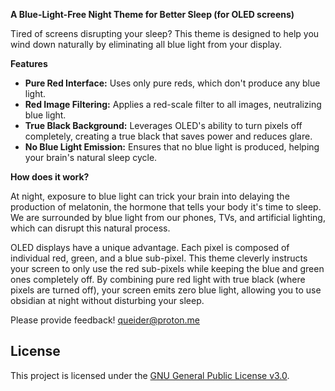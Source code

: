 **A Blue-Light-Free Night Theme for Better Sleep (for OLED screens)**

Tired of screens disrupting your sleep? This theme is designed to help you wind down naturally by eliminating all blue light from your display.

**Features**

-   **Pure Red Interface:** Uses only pure reds, which don't produce any blue light.
-   **Red Image Filtering:** Applies a red-scale filter to all images, neutralizing blue light.
-   **True Black Background:** Leverages OLED's ability to turn pixels off completely, creating a true black that saves power and reduces glare.
-   **No Blue Light Emission:** Ensures that no blue light is produced, helping your brain's natural sleep cycle.

**How does it work?**

At night, exposure to blue light can trick your brain into delaying the production of melatonin, the hormone that tells your body it's time to sleep. We are surrounded by blue light from our phones, TVs, and artificial lighting, which can disrupt this natural process.

OLED displays have a unique advantage. Each pixel is composed of individual red, green, and a blue sub-pixel. This theme cleverly instructs your screen to only use the red sub-pixels while keeping the blue and green ones completely off. By combining pure red light with true black (where pixels are turned off), your screen emits zero blue light, allowing you to use obsidian at night without disturbing your sleep.

Please provide feedback!
queider@proton.me

## License

This project is licensed under the [GNU General Public License v3.0](LICENSE).
